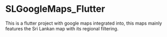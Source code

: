 # SLGoogleMaps_Flutter
This is a flutter project with google maps integrated into, this maps mainly features the Sri Lankan map with its regional filtering.
